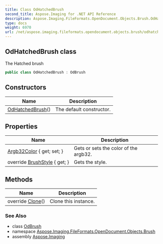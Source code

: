 ```yaml
---
title: Class OdHatchedBrush
second_title: Aspose.Imaging for .NET API Reference
description: Aspose.Imaging.FileFormats.OpenDocument.Objects.Brush.OdHatchedBrush class. The Hatched brush
type: docs
weight: 6970
url: /net/aspose.imaging.fileformats.opendocument.objects.brush/odhatchedbrush/
---
```

## OdHatchedBrush class

The Hatched brush

```csharp
public class OdHatchedBrush : OdBrush
```

## Constructors

| Name | Description |
| --- | --- |
| [OdHatchedBrush](odhatchedbrush/)() | The default constructor. |

## Properties

| Name | Description |
| --- | --- |
| [Argb32Color](../../aspose.imaging.fileformats.opendocument.objects.brush/odhatchedbrush/argb32color/) { get; set; } | Gets or sets the color of the argb32. |
| override [BrushStyle](../../aspose.imaging.fileformats.opendocument.objects.brush/odhatchedbrush/brushstyle/) { get; } | Gets the style. |

## Methods

| Name | Description |
| --- | --- |
| override [Clone](../../aspose.imaging.fileformats.opendocument.objects.brush/odhatchedbrush/clone/)() | Clone this instance. |

### See Also

* class [OdBrush](../odbrush/)
* namespace [Aspose.Imaging.FileFormats.OpenDocument.Objects.Brush](../../aspose.imaging.fileformats.opendocument.objects.brush/)
* assembly [Aspose.Imaging](../../)


